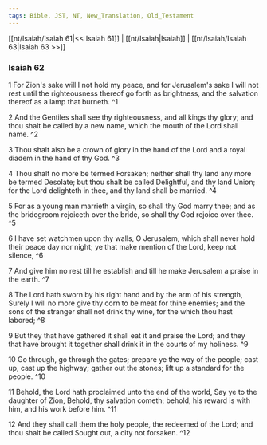 ```yaml
---
tags: Bible, JST, NT, New_Translation, Old_Testament
---
```


[[nt/Isaiah/Isaiah 61|<< Isaiah 61]] | [[nt/Isaiah|Isaiah]] | [[nt/Isaiah/Isaiah 63|Isaiah 63 >>]]

### Isaiah 62

1 For Zion\'s sake will I not hold my peace, and for Jerusalem\'s sake I will not rest until the righteousness thereof go forth as brightness, and the salvation thereof as a lamp that burneth.  ^1

2 And the Gentiles shall see thy righteousness, and all kings thy glory; and thou shalt be called by a new name, which the mouth of the Lord shall name.  ^2

3 Thou shalt also be a crown of glory in the hand of the Lord and a royal diadem in the hand of thy God.  ^3

4 Thou shalt no more be termed Forsaken; neither shall thy land any more be termed Desolate; but thou shalt be called Delightful, and thy land Union; for the Lord delighteth in thee, and thy land shall be married.  ^4

5 For as a young man marrieth a virgin, so shall thy God marry thee; and as the bridegroom rejoiceth over the bride, so shall thy God rejoice over thee.  ^5

6 I have set watchmen upon thy walls, O Jerusalem, which shall never hold their peace day nor night; ye that make mention of the Lord, keep not silence,  ^6

7 And give him no rest till he establish and till he make Jerusalem a praise in the earth.  ^7

8 The Lord hath sworn by his right hand and by the arm of his strength, Surely I will no more give thy corn to be meat for thine enemies; and the sons of the stranger shall not drink thy wine, for the which thou hast labored;  ^8

9 But they that have gathered it shall eat it and praise the Lord; and they that have brought it together shall drink it in the courts of my holiness.  ^9

10 Go through, go through the gates; prepare ye the way of the people; cast up, cast up the highway; gather out the stones; lift up a standard for the people.  ^10

11 Behold, the Lord hath proclaimed unto the end of the world, Say ye to the daughter of Zion, Behold, thy salvation cometh; behold, his reward is with him, and his work before him.  ^11

12 And they shall call them the holy people, the redeemed of the Lord; and thou shalt be called Sought out, a city not forsaken.  ^12

 
